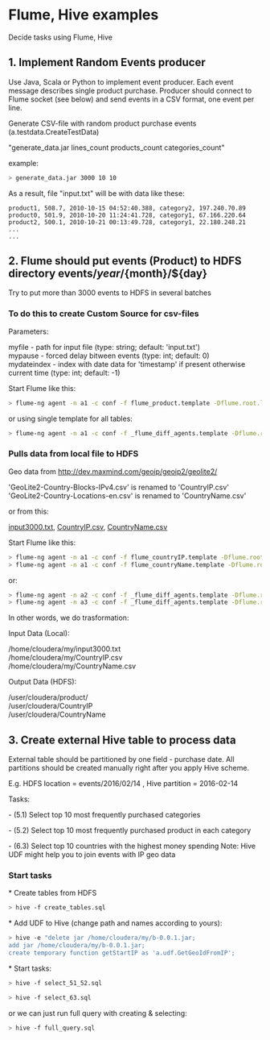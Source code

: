 # Flume, Hive examples

Decide tasks using Flume, Hive


## 1. Implement Random Events producer

Use Java, Scala or Python to implement event producer. Each event message describes single product purchase.
Producer should connect to Flume socket (see below) and send events in a CSV format, one event per line.

Generate CSV-file with random product purchase events (a.testdata.CreateTestData)

"generate_data.jar lines_count products_count categories_count"

example:
```bash
> generate_data.jar 3000 10 10
```

As a result, file "input.txt" will be with data like these:
```
product1, 508.7, 2010-10-15 04:52:40.388, category2, 197.240.70.89
product0, 501.9, 2010-10-20 11:24:41.728, category1, 67.166.220.64
product2, 500.1, 2010-10-21 00:13:49.728, category1, 22.180.248.21
...
...
```


## 2. Flume should put events (Product) to HDFS directory events/${year}/${month}/${day}

Try to put more than 3000 events to HDFS in several batches

### To do this to create Custom Source for csv-files

Parameters:

myfile - path for input file (type: string; default: 'input.txt')<br>
mypause - forced delay bitween events (type: int; default: 0)<br>
mydateindex - index with date data for 'timestamp' if present otherwise current time (type: int; default: -1)<br>

Start Flume like this:

```bash
> flume-ng agent -n a1 -c conf -f flume_product.template -Dflume.root.logger=TRACE,console --classpath b-0.0.1.jar
```

or using single template for all tables:

```bash
> flume-ng agent -n a1 -c conf -f _flume_diff_agents.template -Dflume.root.logger=TRACE,console --classpath b-0.0.1.jar
```


### Pulls data from local file to HDFS

Geo data from http://dev.maxmind.com/geoip/geoip2/geolite2/

'GeoLite2-Country-Blocks-IPv4.csv' is renamed to 'CountryIP.csv'<br>
'GeoLite2-Country-Locations-en.csv' is renamed to 'CountryName.csv'<br>

or from this:

[input3000.txt](https://github.com/iyuriysoft/big_data_sketch/blob/master/InputData/input3000.txt),
[CountryIP.csv](https://github.com/iyuriysoft/big_data_sketch/blob/master/InputData/CountryIP.csv),
[CountryName.csv](https://github.com/iyuriysoft/big_data_sketch/blob/master/InputData/CountryName.csv)


Start Flume like this:

```bash
> flume-ng agent -n a1 -c conf -f flume_countryIP.template -Dflume.root.logger=TRACE,console --classpath b-0.0.1.jar
> flume-ng agent -n a1 -c conf -f flume_countryName.template -Dflume.root.logger=TRACE,console --classpath b-0.0.1.jar
```

or:

```bash
> flume-ng agent -n a2 -c conf -f _flume_diff_agents.template -Dflume.root.logger=TRACE,console --classpath b-0.0.1.jar
> flume-ng agent -n a3 -c conf -f _flume_diff_agents.template -Dflume.root.logger=TRACE,console --classpath b-0.0.1.jar
```


In other words, we do trasformation:

<p>
Input Data (Local):

/home/cloudera/my/input3000.txt<br>
/home/cloudera/my/CountryIP.csv<br>
/home/cloudera/my/CountryName.csv<br>

<p>
Output Data (HDFS):

/user/cloudera/product/<br>
/user/cloudera/CountryIP<br>
/user/cloudera/CountryName<br>



## 3. Create external Hive table to process data

External table should be partitioned by one field - purchase date. All partitions should be created manually right after you apply Hive scheme.

E.g. HDFS location = events/2016/02/14 , Hive partition = 2016-02-14

Tasks:
<p>
- (5.1) Select top 10  most frequently purchased categories
<p>
- (5.2) Select top 10 most frequently purchased product in each category
<p>
- (6.3) Select top 10 countries with the highest money spending
  Note: Hive UDF might help you to join events with IP geo data

### Start tasks

<p>
* Create tables from HDFS

```bash
> hive -f create_tables.sql
```
<p>
* Add UDF to Hive (change path and names according to yours):

```bash
> hive -e "delete jar /home/cloudera/my/b-0.0.1.jar;
add jar /home/cloudera/my/b-0.0.1.jar;
create temporary function getStartIP as 'a.udf.GetGeoIdFromIP';
```
<p>
* Start tasks:

```bash
> hive -f select_51_52.sql
```

```bash
> hive -f select_63.sql
```

or we can just run full query with creating & selecting:

```bash
> hive -f full_query.sql
```